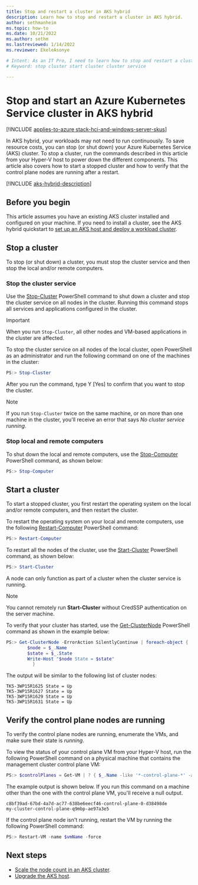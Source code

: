 ```yaml
---
title: Stop and restart a cluster in AKS hybrid
description: Learn how to stop and restart a cluster in AKS hybrid.
author: sethmanheim
ms.topic: how-to
ms.date: 10/21/2022
ms.author: sethm 
ms.lastreviewed: 1/14/2022
ms.reviewer: EkeleAsonye

# Intent: As an IT Pro, I need to learn how to stop and restart a cluster in order to optimize resource costs on my AKS deployment.
# Keyword: stop cluster start cluster cluster service

---
```


# Stop and start an Azure Kubernetes Service cluster in AKS hybrid

[!INCLUDE [applies-to-azure stack-hci-and-windows-server-skus](includes/aks-hci-applies-to-skus/aks-hybrid-applies-to-azure-stack-hci-windows-server-sku.md)]

In AKS hybrid, your workloads may not need to run continuously. To save resource costs, you can stop (or shut down) your Azure Kubernetes Service (AKS) cluster. To stop a cluster, run the commands described in this article from your Hyper-V host to power down the different components. This article also covers how to start a stopped cluster and how to verify that the control plane nodes are running after a restart.

[!INCLUDE [aks-hybrid-description](includes/aks-hybrid-description.md)]

## Before you begin

This article assumes you have an existing AKS cluster installed and configured on your machine. If you need to install a cluster, see the AKS hybrid quickstart to [set up an AKS host and deploy a workload cluster](kubernetes-walkthrough-powershell.md). 

## Stop a cluster

To stop (or shut down) a cluster, you must stop the cluster service and then stop the local and/or remote computers.

### Stop the cluster service

Use the [Stop-Cluster](/powershell/module/failoverclusters/stop-cluster?view=windowsserver2019-ps&preserve-view=true) PowerShell command to shut down a cluster and stop the cluster service on all nodes in the cluster. Running this command stops all services and applications configured in the cluster. 

> [!IMPORTANT]
> When you run `Stop-Cluster`, all other nodes and VM-based applications in the cluster are affected.

To stop the cluster service on all nodes of the local cluster, open PowerShell as an administrator and run the following command on one of the machines in the cluster:

```powershell
PS:> Stop-Cluster 
```

After you run the command, type Y [Yes] to confirm that you want to stop the cluster. 

> [!NOTE]
> If you run `Stop-Cluster` twice on the same machine, or on more than one machine in the cluster, you'll receive an error that says _No cluster service running_.

### Stop local and remote computers

To shut down the local and remote computers, use the [Stop-Computer](/powershell/module/microsoft.powershell.management/stop-computer?view=powershell-7.1&preserve-view=true) PowerShell command, as shown below:

```powershell
PS:> Stop-Computer 
```

## Start a cluster

To start a stopped cluster, you first restart the operating system on the local and/or remote computers, and then restart the cluster. 

To restart the operating system on your local and remote computers, use the following [Restart-Computer](/powershell/module/microsoft.powershell.management/restart-computer?view=powershell-7.1&preserve-view=true) PowerShell command:

```powershell
PS:> Restart-Computer 
```

To restart all the nodes of the cluster, use the [Start-Cluster](/powershell/module/failoverclusters/start-cluster?view=windowsserver2019-ps&preserve-view=true) PowerShell command, as shown below:  

```powershell
PS:> Start-Cluster 
```

A node can only function as part of a cluster when the cluster service is running. 

> [!NOTE]
> You cannot remotely run **Start-Cluster** without CredSSP authentication on the server machine.

To verify that your cluster has started, use the [Get-ClusterNode](/powershell/module/failoverclusters/get-clusternode?view=windowsserver2019-ps&preserve-view=true) PowerShell command as shown in the example below:

```powershell
PS:> Get-ClusterNode -ErrorAction SilentlyContinue | foreach-object { 
        $node = $_.Name 
        $state = $_.State 
        Write-Host "$node State = $state" 
          } 
```

The output will be similar to the following list of cluster nodes:

```Output
TK5-3WP15R1625 State = Up
TK5-3WP15R1627 State = Up
TK5-3WP15R1629 State = Up
TK5-3WP15R1631 State = Up
```

## Verify the control plane nodes are running

To verify the control plane nodes are running, enumerate the VMs, and make sure their state is _running_. 

To view the status of your control plane VM from your Hyper-V host, run the following PowerShell command on a physical machine that contains the management cluster control plane VM:

```powershell
PS:> $controlPlanes = Get-VM | ? { $_.Name -like '*-control-plane-*' -and $_.State -eq 'Running' } | % { $_.Name } 
```

The example output is shown below. If you run this command on a machine other than the one with the control plane VM, you'll receive a null output.

```Output
c8bf39ad-67bd-4a7d-ac77-638be6eecf46-control-plane-0-d38498de
my-cluster-control-plane-q9mbp-ae97a3e5
```

If the control plane node isn't running, restart the VM by running the following PowerShell command: 

```powershell
PS:> Restart-VM -name $vmName -force 
```

## Next steps

- [Scale the node count in an AKS cluster](scale-cluster.md).
- [Upgrade the AKS host](update-akshci-host-powershell.md).

